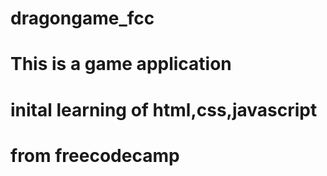 # dragongame_fcc
# This is a game application 
# inital learning of html,css,javascript
# from freecodecamp
